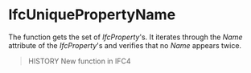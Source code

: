 # IfcUniquePropertyName

The function gets the set of _IfcProperty_'s.<!-- end of definition -->
It iterates through the _Name_ attribute of the _IfcProperty_'s
and verifies that no _Name_ appears twice.
> HISTORY New function in IFC4
